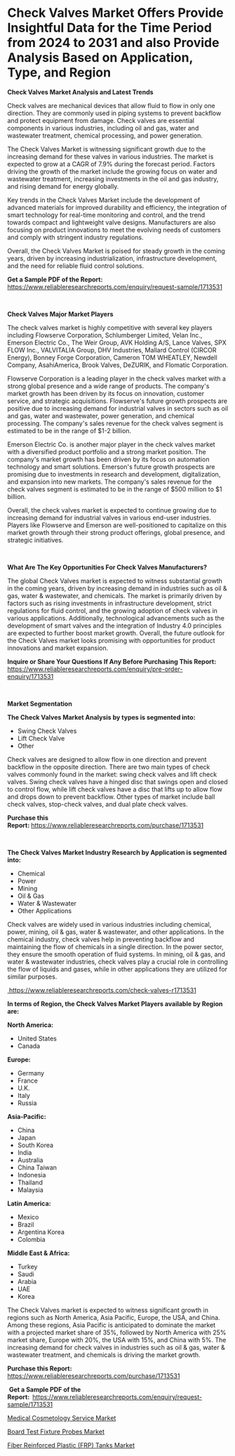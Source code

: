 <p><h1>Check Valves Market Offers Provide Insightful Data for the Time Period from 2024 to 2031 and also Provide Analysis Based on Application, Type, and Region</h1></p><p><strong>Check Valves Market Analysis and Latest Trends</strong></p>
<p><p>Check valves are mechanical devices that allow fluid to flow in only one direction. They are commonly used in piping systems to prevent backflow and protect equipment from damage. Check valves are essential components in various industries, including oil and gas, water and wastewater treatment, chemical processing, and power generation.</p><p>The Check Valves Market is witnessing significant growth due to the increasing demand for these valves in various industries. The market is expected to grow at a CAGR of 7.9% during the forecast period. Factors driving the growth of the market include the growing focus on water and wastewater treatment, increasing investments in the oil and gas industry, and rising demand for energy globally.</p><p>Key trends in the Check Valves Market include the development of advanced materials for improved durability and efficiency, the integration of smart technology for real-time monitoring and control, and the trend towards compact and lightweight valve designs. Manufacturers are also focusing on product innovations to meet the evolving needs of customers and comply with stringent industry regulations.</p><p>Overall, the Check Valves Market is poised for steady growth in the coming years, driven by increasing industrialization, infrastructure development, and the need for reliable fluid control solutions.</p></p>
<p><strong>Get a Sample PDF of the Report:&nbsp;</strong> <a href="https://www.reliableresearchreports.com/enquiry/request-sample/1713531">https://www.reliableresearchreports.com/enquiry/request-sample/1713531</a></p>
<p>&nbsp;</p>
<p><strong>Check Valves Major Market Players</strong></p>
<p><p>The check valves market is highly competitive with several key players including Flowserve Corporation, Schlumberger Limited, Velan Inc., Emerson Electric Co., The Weir Group, AVK Holding A/S, Lance Valves, SPX FLOW Inc., VALVITALIA Group, DHV Industries, Mallard Control (CIRCOR Energy), Bonney Forge Corporation, Cameron TOM WHEATLEY, Newdell Company, AsahiAmerica, Brook Valves, DeZURIK, and Flomatic Corporation.</p><p>Flowserve Corporation is a leading player in the check valves market with a strong global presence and a wide range of products. The company's market growth has been driven by its focus on innovation, customer service, and strategic acquisitions. Flowserve's future growth prospects are positive due to increasing demand for industrial valves in sectors such as oil and gas, water and wastewater, power generation, and chemical processing. The company's sales revenue for the check valves segment is estimated to be in the range of $1-2 billion.</p><p>Emerson Electric Co. is another major player in the check valves market with a diversified product portfolio and a strong market position. The company's market growth has been driven by its focus on automation technology and smart solutions. Emerson's future growth prospects are promising due to investments in research and development, digitalization, and expansion into new markets. The company's sales revenue for the check valves segment is estimated to be in the range of $500 million to $1 billion.</p><p>Overall, the check valves market is expected to continue growing due to increasing demand for industrial valves in various end-user industries. Players like Flowserve and Emerson are well-positioned to capitalize on this market growth through their strong product offerings, global presence, and strategic initiatives.</p></p>
<p>&nbsp;</p>
<p><strong>What Are The Key Opportunities For Check Valves Manufacturers?</strong></p>
<p><p>The global Check Valves market is expected to witness substantial growth in the coming years, driven by increasing demand in industries such as oil & gas, water & wastewater, and chemicals. The market is primarily driven by factors such as rising investments in infrastructure development, strict regulations for fluid control, and the growing adoption of check valves in various applications. Additionally, technological advancements such as the development of smart valves and the integration of Industry 4.0 principles are expected to further boost market growth. Overall, the future outlook for the Check Valves market looks promising with opportunities for product innovations and market expansion.</p></p>
<p><strong>Inquire or Share Your Questions If Any Before Purchasing This Report:</strong> <a href="https://www.reliableresearchreports.com/enquiry/pre-order-enquiry/1713531">https://www.reliableresearchreports.com/enquiry/pre-order-enquiry/1713531</a></p>
<p>&nbsp;</p>
<p><strong>Market Segmentation</strong></p>
<p><strong>The Check Valves Market Analysis by types is segmented into:</strong></p>
<p><ul><li>Swing Check Valves</li><li>Lift Check Valve</li><li>Other</li></ul></p>
<p><p>Check valves are designed to allow flow in one direction and prevent backflow in the opposite direction. There are two main types of check valves commonly found in the market: swing check valves and lift check valves. Swing check valves have a hinged disc that swings open and closed to control flow, while lift check valves have a disc that lifts up to allow flow and drops down to prevent backflow. Other types of market include ball check valves, stop-check valves, and dual plate check valves.</p></p>
<p><strong>Purchase this Report:&nbsp;</strong><a href="https://www.reliableresearchreports.com/purchase/1713531">https://www.reliableresearchreports.com/purchase/1713531</a></p>
<p>&nbsp;</p>
<p><strong>The Check Valves Market Industry Research by Application is segmented into:</strong></p>
<p><ul><li>Chemical</li><li>Power</li><li>Mining</li><li>Oil & Gas</li><li>Water & Wastewater</li><li>Other Applications</li></ul></p>
<p><p>Check valves are widely used in various industries including chemical, power, mining, oil & gas, water & wastewater, and other applications. In the chemical industry, check valves help in preventing backflow and maintaining the flow of chemicals in a single direction. In the power sector, they ensure the smooth operation of fluid systems. In mining, oil & gas, and water & wastewater industries, check valves play a crucial role in controlling the flow of liquids and gases, while in other applications they are utilized for similar purposes.</p></p>
<p><a href="https://www.reliableresearchreports.com/check-valves-r1713531">&nbsp;https://www.reliableresearchreports.com/check-valves-r1713531</a></p>
<p><strong>In terms of Region, the Check Valves Market Players available by Region are:</strong></p>
<p>
    <p> <strong> North America: </strong>
        <ul>
            <li>United States</li>
            <li>Canada</li>
        </ul>
        </p> 
    <p> <strong> Europe: </strong>
        <ul>
            <li>Germany</li>
            <li>France</li>
            <li>U.K.</li>
            <li>Italy</li>
            <li>Russia</li>
        </ul>
        </p> 
    <p> <strong> Asia-Pacific: </strong>
        <ul>
            <li>China</li>
            <li>Japan</li>
            <li>South Korea</li>
            <li>India</li>
            <li>Australia</li>
            <li>China Taiwan</li>
            <li>Indonesia</li>
            <li>Thailand</li>
            <li>Malaysia</li>
        </ul>
        </p> 
    <p> <strong> Latin America: </strong>
        <ul>
            <li>Mexico</li>
            <li>Brazil</li>
            <li>Argentina Korea</li>
            <li>Colombia</li>
        </ul>
        </p> 
    <p> <strong> Middle East & Africa: </strong>
        <ul>
            <li>Turkey</li>
            <li>Saudi</li>
            <li>Arabia</li>
            <li>UAE</li>
            <li>Korea</li>
        </ul>
    </p>
    </p>
<p><p>The Check Valves market is expected to witness significant growth in regions such as North America, Asia Pacific, Europe, the USA, and China. Among these regions, Asia Pacific is anticipated to dominate the market with a projected market share of 35%, followed by North America with 25% market share, Europe with 20%, the USA with 15%, and China with 5%. The increasing demand for check valves in industries such as oil & gas, water & wastewater treatment, and chemicals is driving the market growth.</p></p>
<p><strong>Purchase this Report: </strong><a href="https://www.reliableresearchreports.com/purchase/1713531">https://www.reliableresearchreports.com/purchase/1713531</a></p>
<p>&nbsp;<strong>Get a Sample PDF of the Report:&nbsp;&nbsp;</strong><a href="https://www.reliableresearchreports.com/enquiry/request-sample/1713531">https://www.reliableresearchreports.com/enquiry/request-sample/1713531</a></p>
<p><strong></strong></p>
<p><p><a href="https://medium.com/@hakielkafi_83796/medical-cosmetology-service-market-forecast-global-market-trends-and-analysis-from-2024-to-2031-d2aa8d6553a1">Medical Cosmetology Service Market</a></p><p><a href="https://medium.com/@polesdua.1/global-board-test-fixture-probes-market-exploring-market-share-market-trends-and-future-growth-d3568ebed85a">Board Test Fixture Probes Market</a></p><p><a href="https://github.com/omniaadelmm/Market-Research-Report-List-1/blob/main/fiber-reinforced-plastic-frp-tanks-market.md">Fiber Reinforced Plastic (FRP) Tanks Market</a></p></p>